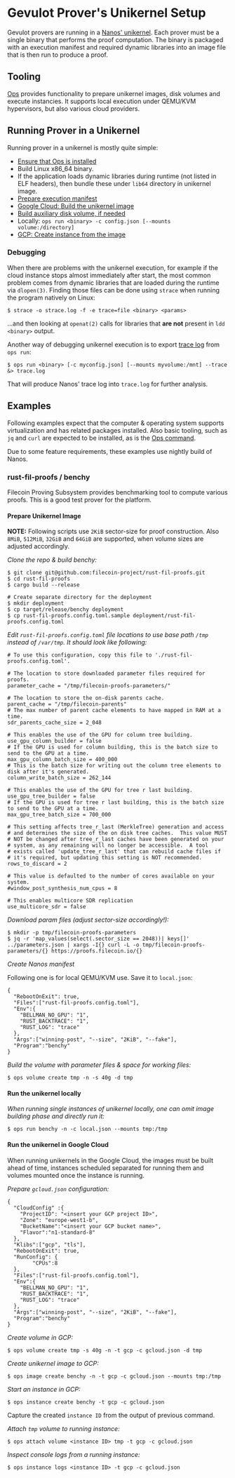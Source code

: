 # Gevulot Prover's Unikernel Setup

Gevulot provers are running in a [Nanos' unikernel](https://nanovms.com/).
Each prover must be a single binary that performs the proof computation.
The binary is packaged with an execution manifest and required dynamic libraries
into an image file that is then run to produce a proof.

## Tooling

[Ops](https://ops.city/) provides functionality to prepare unikernel images,
disk volumes and execute instancies. It supports local execution under QEMU/KVM
hypervisors, but also various cloud providers.

## Running Prover in a Unikernel

Running prover in a unikernel is mostly quite simple:

- [Ensure that Ops is installed](https://docs.ops.city/ops/getting_started#installing-ops)
- Build Linux x86_64 binary.
- If the application loads dynamic libraries during runtime (not listed in ELF headers), then bundle these under `lib64` directory in unikernel image.
- [Prepare execution manifest](https://docs.ops.city/ops/configuration)
- [Google Cloud: Build the unikernel image](https://docs.ops.city/ops/google_cloud#create-image)
- [Build auxiliary disk volume, if needed](https://docs.ops.city/ops/volumes)
- Locally: `ops run <binary> -c config.json [--mounts volume:/directory]`
- [GCP: Create instance from the image](https://docs.ops.city/ops/google_cloud#create-instance)

### Debugging

When there are problems with the unikernel execution, for example if the cloud instance stops almost immediately after start, the most common problem comes from dynamic libraries that are loaded during the runtime via `dlopen(3)`.
Finding those files can be done using `strace` when running the program natively on Linux:
```
$ strace -o strace.log -f -e trace=file <binary> <params>
```

...and then looking at `openat(2)` calls for libraries that **are not** present in `ldd <binary>` output.

Another way of debugging unikernel execution is to export [trace log](https://docs.ops.city/ops/debugging#tracing) from `ops run`:
```
$ ops run <binary> [-c myconfig.json] [--mounts myvolume:/mnt] --trace &> trace.log
```

That will produce Nanos' trace log into `trace.log` for further analysis.


## Examples

Following examples expect that the computer & operating system supports virtualization and has related packages installed. Also basic tooling, such as `jq` and `curl` are expected to be installed, as is the [Ops command](https://ops.city/).

Due to some feature requirements, these examples use nightly build of Nanos.

### rust-fil-proofs / benchy

Filecoin Proving Subsystem provides benchmarking tool to compute various proofs.
This is a good test prover for the platform.

#### Prepare Unikernel Image

**NOTE:** Following scripts use `2KiB` sector-size for proof construction. Also `8MiB`, `512MiB`, `32GiB` and `64GiB` are supported, when volume sizes are adjusted accordingly.

*Clone the repo & build benchy:*
```
$ git clone git@github.com:filecoin-project/rust-fil-proofs.git
$ cd rust-fil-proofs
$ cargo build --release

# Create separate directory for the deployment
$ mkdir deployment
$ cp target/release/benchy deployment
$ cp rust-fil-proofs.config.toml.sample deployment/rust-fil-proofs.config.toml
```

*Edit `rust-fil-proofs.config.toml` file locations to use base path `/tmp` instead of `/var/tmp`. It should look like following:*
```
# To use this configuration, copy this file to './rust-fil-proofs.config.toml'.

# The location to store downloaded parameter files required for proofs.
parameter_cache = "/tmp/filecoin-proofs-parameters/"

# The location to store the on-disk parents cache.
parent_cache = "/tmp/filecoin-parents"
# The max number of parent cache elements to have mapped in RAM at a time.
sdr_parents_cache_size = 2_048

# This enables the use of the GPU for column tree building.
use_gpu_column_builder = false
# If the GPU is used for column building, this is the batch size to send to the GPU at a time.
max_gpu_column_batch_size = 400_000
# This is the batch size for writing out the column tree elements to disk after it's generated.
column_write_batch_size = 262_144

# This enables the use of the GPU for tree r last building.
use_gpu_tree_builder = false
# If the GPU is used for tree r last building, this is the batch size to send to the GPU at a time.
max_gpu_tree_batch_size = 700_000

# This setting affects tree_r_last (MerkleTree) generation and access
# and determines the size of the on disk tree caches.  This value MUST
# NOT be changed after tree_r_last caches have been generated on your
# system, as any remaining will no longer be accessible.  A tool
# exists called 'update_tree_r_last' that can rebuild cache files if
# it's required, but updating this setting is NOT recommended.
rows_to_discard = 2

# This value is defaulted to the number of cores available on your system.
#window_post_synthesis_num_cpus = 8

# This enables multicore SDR replication
use_multicore_sdr = false
```

*Download param files (adjust sector-size accordingly!):*
```
$ mkdir -p tmp/filecoin-proofs-parameters
$ jq -r 'map_values(select(.sector_size == 2048))| keys[]' ../parameters.json | xargs -I{} curl -L -o tmp/filecoin-proofs-parameters/{} https://proofs.filecoin.io/{}
```

*Create Nanos manifest*

Following one is for local QEMU/KVM use. Save it to `local.json`:
```
{
  "RebootOnExit": true,
  "Files":["rust-fil-proofs.config.toml"],
  "Env":{
    "BELLMAN_NO_GPU": "1",
    "RUST_BACKTRACE": "1",
    "RUST_LOG": "trace"
  },
  "Args":["winning-post", "--size", "2KiB", "--fake"],
  "Program":"benchy"
}
```

*Build the volume with parameter files & space for working files:*
```
$ ops volume create tmp -n -s 40g -d tmp
```

#### Run the unikernel locally

*When running single instances of unikernel locally, one can omit image building phase and directly run it:*
```
$ ops run benchy -n -c local.json --mounts tmp:/tmp
```

#### Run the unikernel in Google Cloud

When running unikernels in the Google Cloud, the images must be built ahead of time, instances scheduled separated for running them and volumes mounted once the instance is running.

*Prepare `gcloud.json` configuration:*
```
{
  "CloudConfig" :{
    "ProjectID": "<insert your GCP project ID>",
    "Zone": "europe-west1-b",
    "BucketName":"<insert your GCP bucket name>",
    "Flavor":"n1-standard-8"
  },
  "Klibs":["gcp", "tls"],
  "RebootOnExit": true,
  "RunConfig": {
        "CPUs":8
  },
  "Files":["rust-fil-proofs.config.toml"],
  "Env":{
    "BELLMAN_NO_GPU": "1",
    "RUST_BACKTRACE": "1",
    "RUST_LOG": "trace"
  },
  "Args":["winning-post", "--size", "2KiB", "--fake"],
  "Program":"benchy"
}
```

*Create volume in GCP:*
```
$ ops volume create tmp -s 40g -n -t gcp -c gcloud.json -d tmp
```

*Create unikernel image to GCP:*
```
$ ops image create benchy -n -t gcp -c gcloud.json --mounts tmp:/tmp
```

*Start an instance in GCP:*
```
$ ops instance create benchy -t gcp -c gcloud.json

```

Capture the created `instance ID` from the output of previous command.

*Attach `tmp` volume to running instance:*
```
$ ops attach volume <instance ID> tmp -t gcp -c gcloud.json
```

*Inspect console logs from a running instance:*
```
$ ops instance logs <instance ID> -t gcp -c gcloud.json
```
